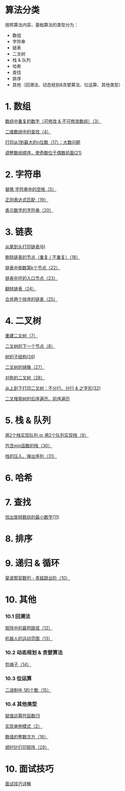 # 算法分类
按照算法内容，基础算法的类型分为：
- 数组
- 字符串
- 链表
- 二叉树
- 栈 & 队列
- 哈希
- 查找
- 排序
- 其他（回溯法、动态规划&贪婪算法、位运算、其他类型）

# 1. 数组

[数组中重复的数字（可修改 & 不可修改数组）（3）](https://github.com/Carson-Ho/AlgorithmLearning/blob/master/%E5%85%B7%E4%BD%93%E8%AE%B2%E8%A7%A3/%E6%95%B0%E7%BB%84%E4%B8%AD%E9%87%8D%E5%A4%8D%E7%9A%84%E6%95%B0%E5%AD%97%EF%BC%88%E5%8F%AF%E4%BF%AE%E6%94%B9%20%26%20%E4%B8%8D%E5%8F%AF%E4%BF%AE%E6%94%B9%E6%95%B0%E7%BB%84%EF%BC%89%EF%BC%883%EF%BC%89.md)

[二维数组中的查找（4）](https://github.com/Carson-Ho/AlgorithmLearning/blob/master/%E5%85%B7%E4%BD%93%E8%AE%B2%E8%A7%A3/%E4%BA%8C%E7%BB%B4%E6%95%B0%E7%BB%84%E4%B8%AD%E7%9A%84%E6%9F%A5%E6%89%BE%EF%BC%884%EF%BC%89.md)

[打印从1到最大的n位数（17）：大数问题](https://github.com/Carson-Ho/AlgorithmLearning/blob/master/%E5%85%B7%E4%BD%93%E8%AE%B2%E8%A7%A3/%E6%89%93%E5%8D%B0%E4%BB%8E1%E5%88%B0%E6%9C%80%E5%A4%A7%E7%9A%84n%E4%BD%8D%E6%95%B0%EF%BC%8817%EF%BC%89.md)

[调整数组顺序，使奇数位于偶数前面(21)](https://github.com/Carson-Ho/AlgorithmLearning/blob/master/%E5%85%B7%E4%BD%93%E8%AE%B2%E8%A7%A3/%E8%B0%83%E6%95%B4%E6%95%B0%E7%BB%84%E9%A1%BA%E5%BA%8F%EF%BC%8C%E4%BD%BF%E5%A5%87%E6%95%B0%E4%BD%8D%E4%BA%8E%E5%81%B6%E6%95%B0%E5%89%8D%E9%9D%A2%EF%BC%8821%EF%BC%89.md)


# 2. 字符串
[替换 字符串中的空格（5）](https://github.com/Carson-Ho/AlgorithmLearning/blob/master/%E5%85%B7%E4%BD%93%E8%AE%B2%E8%A7%A3/%E6%9B%BF%E6%8D%A2%20%E5%AD%97%E7%AC%A6%E4%B8%B2%E4%B8%AD%E7%9A%84%E7%A9%BA%E6%A0%BC%EF%BC%885%EF%BC%89.md)

[正则表达式匹配（19）](https://github.com/Carson-Ho/AlgorithmLearning/blob/master/%E5%85%B7%E4%BD%93%E8%AE%B2%E8%A7%A3/%E6%AD%A3%E5%88%99%E8%A1%A8%E8%BE%BE%E5%BC%8F%E5%8C%B9%E9%85%8D%EF%BC%8819%EF%BC%89.md)

[表示数字的字符串（20）](https://github.com/Carson-Ho/AlgorithmLearning/blob/master/%E5%85%B7%E4%BD%93%E8%AE%B2%E8%A7%A3/%E8%A1%A8%E7%A4%BA%E6%95%B0%E5%AD%97%E7%9A%84%E5%AD%97%E7%AC%A6%E4%B8%B2%EF%BC%8820%EF%BC%89.md)


# 3. 链表

[从尾到头打印链表(6)](https://github.com/Carson-Ho/AlgorithmLearning/blob/master/%E5%85%B7%E4%BD%93%E8%AE%B2%E8%A7%A3/%E4%BB%8E%E5%B0%BE%E5%88%B0%E5%A4%B4%E6%89%93%E5%8D%B0%E9%93%BE%E8%A1%A8%EF%BC%886%EF%BC%89.md)

[删除链表的节点（重复 / 不重复）（18）](https://github.com/Carson-Ho/AlgorithmLearning/blob/master/%E5%85%B7%E4%BD%93%E8%AE%B2%E8%A7%A3/%E5%88%A0%E9%99%A4%E9%93%BE%E8%A1%A8%E7%9A%84%E8%8A%82%E7%82%B9%EF%BC%88%E9%87%8D%E5%A4%8D%20:%20%E4%B8%8D%E9%87%8D%E5%A4%8D%EF%BC%89%EF%BC%8818%EF%BC%89.md)

[链表中倒数第k个节点（22）](https://github.com/Carson-Ho/AlgorithmLearning/blob/master/%E5%85%B7%E4%BD%93%E8%AE%B2%E8%A7%A3/%E9%93%BE%E8%A1%A8%E4%B8%AD%E5%80%92%E6%95%B0%E7%AC%ACk%E4%B8%AA%E8%8A%82%E7%82%B9%EF%BC%8822%EF%BC%89.md)

[链表中环的入口节点（23）](https://github.com/Carson-Ho/AlgorithmLearning/blob/master/%E5%85%B7%E4%BD%93%E8%AE%B2%E8%A7%A3/%E9%93%BE%E8%A1%A8%E4%B8%AD%E7%8E%AF%E7%9A%84%E5%85%A5%E5%8F%A3%E8%8A%82%E7%82%B9%EF%BC%8823%EF%BC%89.md)

[翻转链表（24）](https://github.com/Carson-Ho/AlgorithmLearning/blob/master/%E5%85%B7%E4%BD%93%E8%AE%B2%E8%A7%A3/%E7%BF%BB%E8%BD%AC%E9%93%BE%E8%A1%A8%EF%BC%8824%EF%BC%89.md)

[合并两个排序的链表（25）](https://github.com/Carson-Ho/AlgorithmLearning/blob/master/%E5%85%B7%E4%BD%93%E8%AE%B2%E8%A7%A3/%E5%90%88%E5%B9%B6%E4%B8%A4%E4%B8%AA%E6%8E%92%E5%BA%8F%E7%9A%84%E9%93%BE%E8%A1%A8%EF%BC%8825%EF%BC%89.md)

# 4. 二叉树
[重建二叉树（7）](https://github.com/Carson-Ho/AlgorithmLearning/blob/master/%E5%85%B7%E4%BD%93%E8%AE%B2%E8%A7%A3/%E9%87%8D%E5%BB%BA%E4%BA%8C%E5%8F%89%E6%A0%91%EF%BC%887%EF%BC%89.md)

[二叉树的下一个节点（8）](https://github.com/Carson-Ho/AlgorithmLearning/blob/master/%E5%85%B7%E4%BD%93%E8%AE%B2%E8%A7%A3/%E4%BA%8C%E5%8F%89%E6%A0%91%E7%9A%84%E4%B8%8B%E4%B8%80%E4%B8%AA%E8%8A%82%E7%82%B9%EF%BC%888%EF%BC%89.md)

[树的子结构(26)](https://github.com/Carson-Ho/AlgorithmLearning/blob/master/%E5%85%B7%E4%BD%93%E8%AE%B2%E8%A7%A3/%E6%A0%91%E7%9A%84%E5%AD%90%E7%BB%93%E6%9E%84%EF%BC%8826%EF%BC%89.md)

[二叉树的镜像（27）](https://github.com/Carson-Ho/AlgorithmLearning/blob/master/%E5%85%B7%E4%BD%93%E8%AE%B2%E8%A7%A3/%E4%BA%8C%E5%8F%89%E6%A0%91%E7%9A%84%E9%95%9C%E5%83%8F%EF%BC%8827%EF%BC%89.md)

[对称的二叉树（28）](https://github.com/Carson-Ho/AlgorithmLearning/blob/master/%E5%85%B7%E4%BD%93%E8%AE%B2%E8%A7%A3/%E5%AF%B9%E7%A7%B0%E7%9A%84%E4%BA%8C%E5%8F%89%E6%A0%91%EF%BC%8828%EF%BC%89.md)

[从上到下打印二叉树：不分行、分行 & 之字形(32)](https://github.com/Carson-Ho/AlgorithmLearning/blob/master/%E5%85%B7%E4%BD%93%E8%AE%B2%E8%A7%A3/%E4%BB%8E%E4%B8%8A%E5%88%B0%E4%B8%8B%E6%89%93%E5%8D%B0%E4%BA%8C%E5%8F%89%E6%A0%91%EF%BC%9A%E4%B8%8D%E5%88%86%E8%A1%8C%E3%80%81%E5%88%86%E8%A1%8C%20%26%20%E4%B9%8B%E5%AD%97%E5%BD%A2%EF%BC%8832%EF%BC%89.md)

[二叉搜索树的后序遍历、前序遍历](https://github.com/Carson-Ho/AlgorithmLearning/blob/master/%E5%85%B7%E4%BD%93%E8%AE%B2%E8%A7%A3/%E4%BA%8C%E5%8F%89%E6%90%9C%E7%B4%A2%E6%A0%91%E7%9A%84%E5%90%8E%E5%BA%8F%E9%81%8D%E5%8E%86%E3%80%81%E5%89%8D%E5%BA%8F%E9%81%8D%E5%8E%86.md)

# 5. 栈 & 队列
[用2个栈实现队列 or 用2个队列实现栈（9）](https://github.com/Carson-Ho/AlgorithmLearning/blob/master/%E5%85%B7%E4%BD%93%E8%AE%B2%E8%A7%A3/%E7%94%A8%E4%B8%A4%E4%B8%AA%E6%A0%88%E5%AE%9E%E7%8E%B0%E9%98%9F%E5%88%97%EF%BC%889%EF%BC%89.md)

[包含min函数的栈（30）](https://github.com/Carson-Ho/AlgorithmLearning/blob/master/%E5%85%B7%E4%BD%93%E8%AE%B2%E8%A7%A3/%E5%8C%85%E5%90%ABmin%E5%87%BD%E6%95%B0%E7%9A%84%E6%A0%88%EF%BC%8830%EF%BC%89.md)

[栈的压入、弹出序列（31）](https://github.com/Carson-Ho/AlgorithmLearning/blob/master/%E5%85%B7%E4%BD%93%E8%AE%B2%E8%A7%A3/%E6%A0%88%E7%9A%84%E5%8E%8B%E5%85%A5%E3%80%81%E5%BC%B9%E5%87%BA%E5%BA%8F%E5%88%97%EF%BC%8831%EF%BC%89.md)

# 6. 哈希

# 7. 查找
[找出旋转数组的最小数字(11)](https://github.com/Carson-Ho/AlgorithmLearning/blob/master/%E5%85%B7%E4%BD%93%E8%AE%B2%E8%A7%A3/%E6%89%BE%E5%87%BA%E6%97%8B%E8%BD%AC%E6%95%B0%E7%BB%84%E7%9A%84%E6%9C%80%E5%B0%8F%E6%95%B0%E5%AD%97%EF%BC%8811%EF%BC%89.md)

# 8. 排序

# 9. 递归 & 循环

[斐波那契数列 - 青蛙跳台阶（10）](https://github.com/Carson-Ho/AlgorithmLearning/blob/master/%E5%85%B7%E4%BD%93%E8%AE%B2%E8%A7%A3/%E6%96%90%E6%B3%A2%E9%82%A3%E5%A5%91%E6%95%B0%E5%88%97%EF%BC%8810%EF%BC%89.md)

# 10. 其他
### 10.1 回溯法
[矩阵中的最短路径（12）](https://github.com/Carson-Ho/AlgorithmLearning/blob/master/%E5%85%B7%E4%BD%93%E8%AE%B2%E8%A7%A3/%E7%9F%A9%E9%98%B5%E4%B8%AD%E7%9A%84%E6%9C%80%E7%9F%AD%E8%B7%AF%E5%BE%84%EF%BC%8812%EF%BC%89.md)

[机器人的运动范围（13）](https://github.com/Carson-Ho/AlgorithmLearning/blob/master/%E5%85%B7%E4%BD%93%E8%AE%B2%E8%A7%A3/%E6%9C%BA%E5%99%A8%E4%BA%BA%E7%9A%84%E8%BF%90%E5%8A%A8%E8%8C%83%E5%9B%B4%EF%BC%8813%EF%BC%89.md)

### 10.2 动态规划 & 贪婪算法
[剪绳子（14）](https://github.com/Carson-Ho/AlgorithmLearning/blob/master/%E5%85%B7%E4%BD%93%E8%AE%B2%E8%A7%A3/%E5%89%AA%E7%BB%B3%E5%AD%90%EF%BC%8814%EF%BC%89.md)

### 10.3 位运算

[二进制中 1的个数（15）](https://github.com/Carson-Ho/AlgorithmLearning/blob/master/%E5%85%B7%E4%BD%93%E8%AE%B2%E8%A7%A3/%E4%BA%8C%E8%BF%9B%E5%88%B6%E4%B8%AD%201%E7%9A%84%E4%B8%AA%E6%95%B0%EF%BC%8815%EF%BC%89.md)

### 10.4 其他类型
[赋值运算符函数(1)](https://github.com/Carson-Ho/AlgorithmLearning/blob/master/%E5%85%B7%E4%BD%93%E8%AE%B2%E8%A7%A3/%E9%9D%A2%E8%AF%95%E9%A2%981%EF%BC%9A%E8%B5%8B%E5%80%BC%E8%BF%90%E7%AE%97%E7%AC%A6%E5%87%BD%E6%95%B0.md)

[实现单例模式（2）](https://github.com/Carson-Ho/AlgorithmLearning/blob/master/%E5%85%B7%E4%BD%93%E8%AE%B2%E8%A7%A3/%E5%AE%9E%E7%8E%B0%E5%8D%95%E4%BE%8B%E6%A8%A1%E5%BC%8F%EF%BC%882%EF%BC%89.md)

[数值的整数次方（16）](https://github.com/Carson-Ho/AlgorithmLearning/blob/master/%E5%85%B7%E4%BD%93%E8%AE%B2%E8%A7%A3/%E6%95%B0%E5%80%BC%E7%9A%84%E6%95%B4%E6%95%B0%E6%AC%A1%E6%96%B9%EF%BC%8816%EF%BC%89.md)

[顺时针打印矩阵（29）](https://github.com/Carson-Ho/AlgorithmLearning/blob/master/%E5%85%B7%E4%BD%93%E8%AE%B2%E8%A7%A3/%E9%A1%BA%E6%97%B6%E9%92%88%E6%89%93%E5%8D%B0%E7%9F%A9%E9%98%B5%EF%BC%8829%EF%BC%89.md)


# 10. 面试技巧
[面试技巧详解](https://github.com/Carson-Ho/AlgorithmLearning/blob/master/%E5%85%B7%E4%BD%93%E8%AE%B2%E8%A7%A3/%E9%9D%A2%E8%AF%95%E6%8A%80%E5%B7%A7.md)
